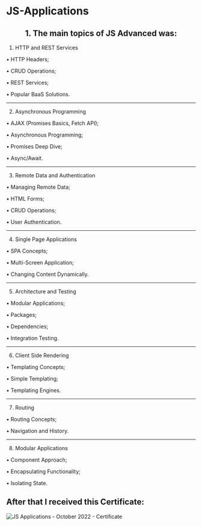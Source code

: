 # JS-Applications


<h2 align="center">1. The main topics of JS Advanced was:</h2>

1. HTTP and REST Services

• HTTP Headers;

• CRUD Operations;

• REST Services;

• Popular BaaS Solutions.

________________________________________________________________
2. Asynchronous Programming

• AJAX (Promises Basics, Fetch API);

• Asynchronous Programming;

• Promises Deep Dive;

• Async/Await.

________________________________________________________________
3. Remote Data and Authentication

• Managing Remote Data;

• HTML Forms;

• CRUD Operations;

• User Authentication.

________________________________________________________________
4. Single Page Applications

• SPA Concepts;

• Multi-Screen Application;

• Changing Content Dynamically.

________________________________________________________________
5. Architecture and Testing

• Modular Applications;

• Packages;

• Dependencies;

• Integration Testing.

________________________________________________________________
6. Client Side Rendering

• Templating Concepts;

• Simple Templating;

• Templating Engines.

________________________________________________________________
7. Routing

• Routing Concepts;

• Navigation and History.

________________________________________________________________
8. Modular Applications

• Component Approach;

• Encapsulating Functionality;

• Isolating State.



After that I received this Certificate:
--------------------------------------------------
![JS Applications - October 2022 - Certificate](https://user-images.githubusercontent.com/88974458/207933057-5e028642-2f33-40c6-803a-906032931bb2.jpeg)
